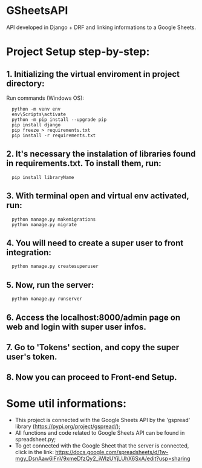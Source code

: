 # GSheetsAPI
API developed in Django + DRF and linking informations to a Google Sheets.

# Project Setup step-by-step:
## 1. Initializing the virtual enviroment in project directory:
  Run commands (Windows OS):
```
  python -m venv env
  env\Scripts\activate
  python -m pip install --upgrade pip
  pip install django
  pip freeze > requirements.txt
  pip install -r requirements.txt
```
## 2. It's necessary the instalation of libraries found in requirements.txt. To install them, run:
```
  pip install libraryName
```
## 3. With terminal open and virtual env activated, run:
```
  python manage.py makemigrations
  python manage.py migrate
```
## 4. You will need to create a super user to front integration:
```
  python manage.py createsuperuser
```
## 5. Now, run the server:
```
  python manage.py runserver
```
## 6. Access the localhost:8000/admin page on web and login with super user infos.
## 7. Go to 'Tokens' section, and copy the super user's token.
## 8. Now you can proceed to Front-end Setup.

# Some util informations:
- This project is connected with the Google Sheets API by the 'gspread' library (https://pypi.org/project/gspread/);
- All functions and code related to Google Sheets API can be found in spreadsheet.py;
- To get connected with the Google Sheet that the server is connected, click in the link: https://docs.google.com/spreadsheets/d/1w-mgy_DsnAaw6lFnV9xmeDfzQy2_iWIzUYjLUhX6SxA/edit?usp=sharing


